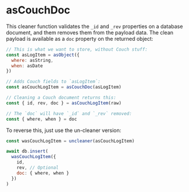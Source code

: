 # asCouchDoc

This cleaner function validates the `_id` and `_rev` properties on a database document, and them removes them from the payload data. The clean payload is available as a `doc` property on the returned object:

```js
// This is what we want to store, without Couch stuff:
const asLogItem = asObject({
  where: asString,
  when: asDate
})

// Adds Couch fields to `asLogItem`:
const asCouchLogItem = asCouchDoc(asLogItem)

// Cleaning a Couch document returns this:
const { id, rev, doc } = asCouchLogItem(raw)

// The `doc` will have `_id` and `_rev` removed:
const { where, when } = doc
```

To reverse this, just use the un-cleaner version:

```js
const wasCouchLogItem = uncleaner(asCouchLogItem)

await db.insert(
  wasCouchLogItem({
    id,
    rev, // Optional
    doc: { where, when }
  })
)
```
